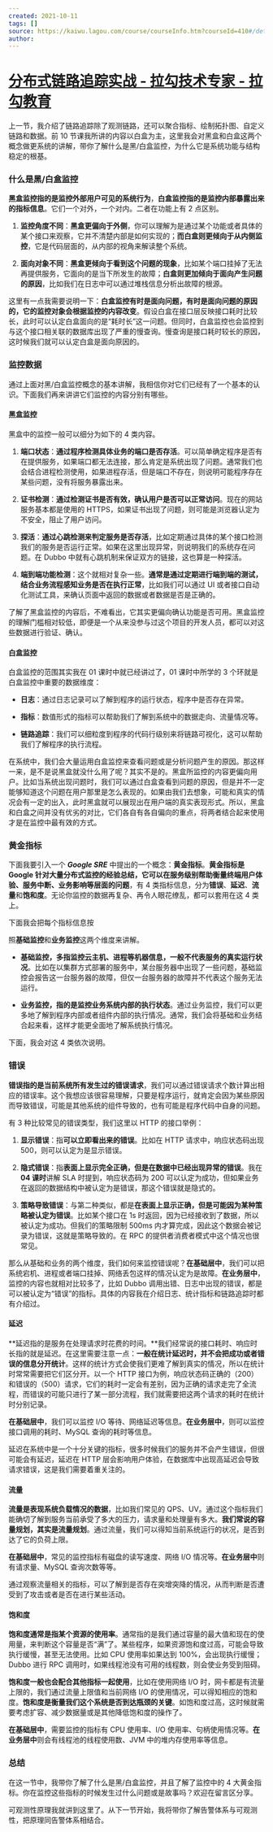 ```yaml
---
created: 2021-10-11
tags: []
source: https://kaiwu.lagou.com/course/courseInfo.htm?courseId=410#/detail/pc?id=4321
author: 
---
```


# [分布式链路追踪实战 - 拉勾技术专家 - 拉勾教育](https://kaiwu.lagou.com/course/courseInfo.htm?courseId=410#/detail/pc?id=4321)


上一节，我介绍了链路追踪除了观测链路，还可以聚合指标、绘制拓扑图、自定义链路和数据。前 10 节课我所讲的内容以白盒为主，这里我会对黑盒和白盒这两个概念做更系统的讲解，带你了解什么是黑/白盒监控，为什么它是系统功能与结构稳定的根基。

### 什么是黑/白盒监控

**黑盒监控指的是监控外部用户可见的系统行为**，**白盒监控指的是监控内部暴露出来的指标信息**。它们一个对外，一个对内。二者在功能上有 2 点区别。

1.  **监控角度不同**：**黑盒更偏向于外侧**，你可以理解为是通过某个功能或者具体的某个接口来观察，它并不清楚内部是如何实现的；**而白盒则更倾向于从内侧监控**，它是代码层面的，从内部的视角来解读整个系统。
    
2.  **面向对象不同**：**黑盒更倾向于看到这个问题的现象**，比如某个端口挂掉了无法再提供服务，它面向的是当下所发生的故障；**白盒则更加倾向于面向产生问题的原因**，比如我们在日志中可以通过堆栈信息分析出故障的根源。
    

这里有一点我需要说明一下：**白盒监控有时是面向问题，有时是面向问题的原因的，它的监控对象会根据监控的内容改变**。假设白盒在接口层反映接口耗时比较长，此时可以认定白盒面向的是“耗时长”这一问题。但同时，白盒监控也会监控到与这个接口相关联的数据库出现了严重的慢查询。慢查询是接口耗时较长的原因，这时候我们就可以认定白盒是面向原因的。

### 监控数据

通过上面对黑/白盒监控概念的基本讲解，我相信你对它们已经有了一个基本的认识。下面我们再来讲讲它们监控的内容分别有哪些。

#### 黑盒监控

黑盒中的监控一般可以细分为如下的 4 类内容。

1.  **端口状态**：**通过程序检测具体业务的端口是否存活**。可以简单确定程序是否有在提供服务，如果端口都无法连接，那么肯定是系统出现了问题。通常我们也会结合进程检测使用，如果进程存活，但是端口不存在，则说明可能程序存在某些问题，没有将服务暴露出来。
    
2.  **证书检测**：**通过检测证书是否有效，确认用户是否可以正常访问**。现在的网站服务基本都是使用的 HTTPS，如果证书出现了问题，则可能是浏览器认定为不安全，阻止了用户访问。
    
3.  **探活**：**通过心跳检测来判定服务是否存活**，比如定期通过具体的某个接口检测我们的服务是否运行正常。如果在这里出现异常，则说明我们的系统存在问题。在 Dubbo 中就有心跳机制来保证双方的链接，这也算是一种探活。
    
4.  **端到端功能检测**：这个就相对复杂一些。**通常是通过定期进行端到端的测试，结合业务流程感知业务是否在执行正常**，比如我们可以通过 UI 或者接口自动化测试工具，来确认页面中返回的数据或者数据是否是正确的。
    

了解了黑盒监控的内容后，不难看出，它其实更偏向确认功能是否可用。黑盒监控的理解门槛相对较低，即便是一个从来没参与过这个项目的开发人员，都可以对这些数据进行验证、确认。

#### 白盒监控

白盒监控的范围其实我在 01 课时中就已经讲过了，01 课时中所学的 3 个环就是白盒监控中重要的数据维度：

-   **日志**：通过日志记录可以了解到程序的运行状态，程序中是否存在异常。
    
-   **指标**：数值形式的指标可以帮助我们了解到系统中的数据走向、流量情况等。
    
-   **链路追踪**：我们可以细粒度到程序的代码行级别来将链路可视化，这可以帮助我们了解程序的执行流程。
    

在系统中，我们会大量运用白盒监控来查看问题或是分析问题产生的原因。那这样一来，是不是说黑盒就没什么用了呢？其实不是的。黑盒所监控的内容更偏向用户。比如当系统出现问题时，我们可以通过白盒查看到问题的原因，但是并不一定能够知道这个问题在用户那里是怎么表现的。如果由我们去想象，可能和真实的情况会有一定的出入，此时黑盒就可以展现出在用户端的真实表现形式。所以，黑盒和白盒之间并没有优劣的对比，它们各自有各自偏向的重点，将两者结合起来使用才是在监控中最有效的方式。

### 黄金指标

下面我要引入一个 _**Google SRE**_ 中提出的一个概念：**黄金指标**。**黄金指标是 Google 针对大量分布式监控的经验总结，它可以在服务级别帮助衡量终端用户体验、服务中断、业务影响等层面的问题**，有 4 类指标信息，分为**错误**、**延迟**、**流量**和**饱和度**。无论你监控的数据再复杂、再令人眼花缭乱，都可以套用在这 4 类上。

下面我会把每个指标信息按

照**基础监控**和**业务监控**这两个维度来讲解。

-   **基础监控，多指监控云主机、进程等机器信息，一般不代表服务的真实运行状况**。比如在以集群方式部署的服务中，某台服务器中出现了一些问题，基础监控会报告这一台服务器的故障，但仅一台服务器的故障并不代表这个服务无法运行。
    
-   **业务监控，指的是监控业务系统内部的执行状态**。通过业务监控，我们可以更多地了解到程序内部或者组件内部的执行情况。通常，我们会将基础和业务结合起来看，这样才能更全面地了解系统执行情况。
    

下面，我会对这 4 类依次说明。

### 错误

**错误指的是当前系统所有发生过的错误请求**，我们可以通过错误请求个数计算出相应的错误率。这个我想应该很容易理解，只要是程序运行，就肯定会因为某些原因而导致错误，可能是其他系统的组件导致的，也有可能是程序代码中自身的问题。

有 3 种比较常见的错误类型，我们这里以 HTTP 的接口举例：

1.  **显示错误**：指**可以立即看出来的错误**。比如在 HTTP 请求中，响应状态码出现 500，则可以认定为是显示错误。
    
2.  **隐式错误**：指**表面上显示完全正确，但是在数据中已经出现异常的错误**。我在**04 课时**讲解 SLA 时提到，响应状态码为 200 可以认定为成功，但如果业务在返回的数据结构中被认定为是错误，那这个错误就是隐式的。
    
3.  **策略导致错误**：与第二种类似，都是**在表面上显示正确，但是可能因为某种策略被认定为错误**。比如某个接口在 1s 时返回，因为已经接收到了数据，所以被认定为成功。但我们的策略限制 500ms 内才算完成，因此这个数据会被记录为错误，这就是策略导致的。在 RPC 的提供者消费者模式中这个情况也很常见。
    

那么从基础和业务的两个维度，我们如何来监控错误呢？**在基础层中**，我们可以把系统宕机、进程或者端口挂掉、网络丢包这样的情况认定为是故障。**在业务层中**，监控的内容也就相对比较多了，比如 Dubbo 调用出错、日志中出现的错误，都是可以被认定为“错误”的指标。具体的内容我在介绍日志、统计指标和链路追踪时都有介绍过。

#### 延迟

\*\*延迟指的是服务在处理请求时花费的时间。\*\*我们经常说的接口耗时、响应时长指的就是延迟。在这里需要注意一点：**一般在统计延迟时，并不会把成功或者错误的信息分开统计**。这样的统计方式会使我们更难了解到真实的情况，所以在统计时常常需要把它们区分开。以一个 HTTP 接口为例，响应状态码正确的（200）和错误的（500）请求，它们的耗时一定会有差别，因为正确的请求走完了全流程，而错误的可能只进行了某一部分流程，我们就需要把这两个请求的耗时在统计时分别记录。

**在基础层中**，我们可以监控 I/O 等待、网络延迟等信息。**在业务层中**，则可以监控接口调用的耗时、MySQL 查询的耗时等信息。

延迟在系统中是一个十分关键的指标，很多时候我们的服务并不会产生错误，但很可能会有延迟，延迟在 HTTP 层会影响用户体验，在数据库中出现高延迟会导致请求错误，这是我们需要着重关注的。

#### 流量

**流量是表现系统负载情况的数据**，比如我们常见的 QPS、UV。通过这个指标我们能确切了解到服务当前承受了多大的压力，请求量和处理量有多大。**我们常说的容量规划，其实是流量规划**。通过流量，我们可以得知当前系统运行的状况，是否到达了它的负荷上限。

**在基础层中**，常见的监控指标有磁盘的读写速度、网络 I/O 情况等。**在业务层中**则有请求量、MySQL 查询次数等等。

通过观察流量相关的指标，可以了解到是否存在突增突降的情况，从而判断是否遭受到了攻击或者是否在进行某些活动。

#### 饱和度

**饱和度通常是指某个资源的使用率**。通常指的是我们通过容量的最大值和现在的使用量，来判断这个容量是否“满”了。某些程序，如果资源饱和度过高，可能会导致执行缓慢，甚至无法使用。比如 CPU 使用率如果达到 100%，会出现执行缓慢；Dubbo 进行 RPC 调用时，如果线程池没有可用的线程数，则会使业务受到阻碍。

**饱和度一般也会配合其他指标一起使用**，比如在使用网络 I/O 时，网卡都是有流量上限的，我们通过流量上限值和当前网络 I/O 的使用情况，可以得知相应的饱和度。**饱和度是衡量我们这个系统是否到达瓶颈的关键**。如饱和度过高，这时候就需要考虑扩容、减少数据量或是其他降低饱和度的操作了。

**在基础层中**，需要监控的指标有 CPU 使用率、I/O 使用率、句柄使用情况等。**在业务层中**则会有线程池的线程使用数、JVM 中的堆内存使用率等信息。

### 总结

在这一节中，我带你了解了什么是黑/白盒监控，并且了解了监控中的 4 大黄金指标。你在监控这些指标的时候发生过什么问题或是故事吗？欢迎在留言区分享。

可观测性原理我就讲到这里了。从下一节开始，我将带你了解告警体系与可观测性，把原理同告警体系相结合。
